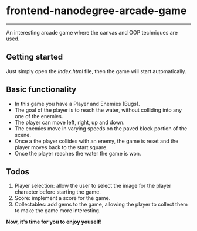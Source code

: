 # frontend-nanodegree-arcade-game
---------------------------------
An interesting arcade game where the canvas and OOP techniques are used.

## Getting started
Just simply open the *index.html* file, then the game
will start automatically.

## Basic functionality
* In this game you have a Player and Enemies (Bugs). 
* The goal of the player is to reach the water, without colliding into any one of the enemies. 
* The player can move left, right, up and down. 
* The enemies move in varying speeds on the paved block portion of the scene. 
* Once a the player collides with an enemy, the game is reset and the player moves back to the start square. 
* Once the player reaches the water the game is won.

## Todos
1. Player selection: allow the user to select the image for the player character before starting the game. 
2. Score: implement a score for the game. 
3. Collectables: add gems to the game, allowing the player to collect them to make the game more interesting.

**Now, it's time for you to enjoy youself!**